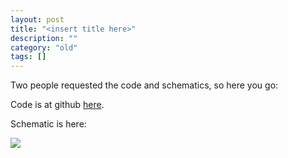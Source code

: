 ```yaml
---
layout: post
title: "<insert title here>"
description: ""
category: "old"
tags: []
---
```



Two people requested the code and schematics, so here you go:

Code is at github [here](https://github.com/jmptable/bluetilp).

Schematic is here:

[![](http://www.hackniac.com/blog/wp-content/uploads/2012/04/bluetilp_schematic-1024x302.jpg)](http://www.hackniac.com/blog/wp-content/uploads/2012/04/bluetilp_schematic.jpg)
